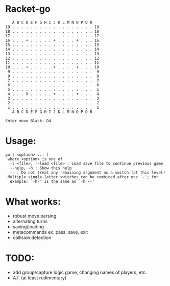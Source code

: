 # Racket-go

```
   A B C D E F G H I J K L M N O P Q R
19 . . . . . . . . . . . . . . . . . . 19
18 . . . . . . . . . . . . . . . . . . 18
17 . . . . . . . . . . . . . . . . . . 17
16 . . . + . . . . . + . . . . + . . . 16
15 . . . . . . . . . . . . . . . . . . 15
14 . . . . . . . . . . . . . . . . . . 14
13 . . . . . . . . . . . . . . . . . . 13
12 . . . . . . . . . . . . . . . . . . 12
11 . . . . . . . . . . . . . . . . . . 11
10 . . . + . . . . . + . . . . + . . . 10
 9 . . . . . . . . . . . . . . . . . .  9
 8 . . . . . . . . . . . . . . . . . .  8
 7 . . . . . . . . . . . . . . . . . .  7
 6 . . . . . . . . . . . . . . . . . .  6
 5 . . . . . . . . . . . . . . . . . .  5
 4 . . . X . . . . . + . . . . + . . .  4
 3 . . . . . . . . . . . . . . . . . .  3
 2 . . . . . . . . . . . . . . . . . .  2
 1 . . . . . . . . . . . . . . . . . .  1
   A B C D E F G H I J K L M N O P Q R

Enter move Black: D4
```

# Usage:

```
go [ <option> ... ]
 where <option> is one of
  -l <file>, --load <file> : Load save file to continue previous game
  --help, -h : Show this help
  -- : Do not treat any remaining argument as a switch (at this level)
 Multiple single-letter switches can be combined after one `-'; for
  example: `-h-' is the same as `-h --'
```

# What works:
  - robust move parsing
  - alternating turns
  - saving/loading
  - metacommands ex. pass, save, exit
  - collision detection

# TODO:
  - add group/capture logic
    game, changing names of players, etc.
  - A.I. (at least rudimentary)
